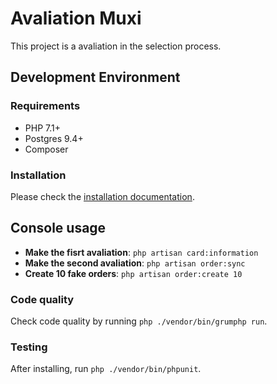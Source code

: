 # Avaliation Muxi

This project is a avaliation in the selection process.

## Development Environment

### Requirements

* PHP 7.1+
* Postgres 9.4+
* Composer

### Installation

Please check the [installation documentation](docs/installation.md).

## Console usage

* **Make the fisrt avaliation**: `php artisan card:information`
* **Make the second avaliation**: `php artisan order:sync`
* **Create 10 fake orders**: `php artisan order:create 10`

### Code quality

Check code quality by running `php ./vendor/bin/grumphp run`.

### Testing

After installing, run `php ./vendor/bin/phpunit`.
